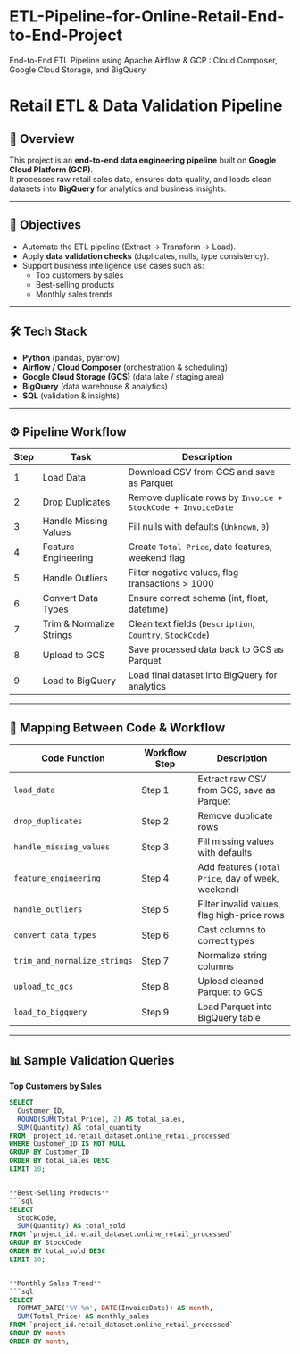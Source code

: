 # ETL-Pipeline-for-Online-Retail-End-to-End-Project
End-to-End ETL Pipeline using Apache Airflow &amp; GCP : Cloud Composer, Google Cloud Storage, and BigQuery

# Retail ETL & Data Validation Pipeline

## 📌 Overview
This project is an **end-to-end data engineering pipeline** built on **Google Cloud Platform (GCP)**.  
It processes raw retail sales data, ensures data quality, and loads clean datasets into **BigQuery** for analytics and business insights.

---

## 🎯 Objectives
- Automate the ETL pipeline (Extract → Transform → Load).
- Apply **data validation checks** (duplicates, nulls, type consistency).
- Support business intelligence use cases such as:
  - Top customers by sales
  - Best-selling products
  - Monthly sales trends

---

## 🛠 Tech Stack
- **Python** (pandas, pyarrow)
- **Airflow / Cloud Composer** (orchestration & scheduling)
- **Google Cloud Storage (GCS)** (data lake / staging area)
- **BigQuery** (data warehouse & analytics)
- **SQL** (validation & insights)

---

## ⚙️ Pipeline Workflow

| Step | Task | Description |
|------|------|-------------|
| 1 | Load Data | Download CSV from GCS and save as Parquet |
| 2 | Drop Duplicates | Remove duplicate rows by `Invoice + StockCode + InvoiceDate` |
| 3 | Handle Missing Values | Fill nulls with defaults (`Unknown`, `0`) |
| 4 | Feature Engineering | Create `Total Price`, date features, weekend flag |
| 5 | Handle Outliers | Filter negative values, flag transactions > 1000 |
| 6 | Convert Data Types | Ensure correct schema (int, float, datetime) |
| 7 | Trim & Normalize Strings | Clean text fields (`Description`, `Country`, `StockCode`) |
| 8 | Upload to GCS | Save processed data back to GCS as Parquet |
| 9 | Load to BigQuery | Load final dataset into BigQuery for analytics |

---

## 🔎 Mapping Between Code & Workflow

| Code Function | Workflow Step | Description |
|---------------|---------------|-------------|
| `load_data` | Step 1 | Extract raw CSV from GCS, save as Parquet |
| `drop_duplicates` | Step 2 | Remove duplicate rows |
| `handle_missing_values` | Step 3 | Fill missing values with defaults |
| `feature_engineering` | Step 4 | Add features (`Total Price`, day of week, weekend) |
| `handle_outliers` | Step 5 | Filter invalid values, flag high-price rows |
| `convert_data_types` | Step 6 | Cast columns to correct types |
| `trim_and_normalize_strings` | Step 7 | Normalize string columns |
| `upload_to_gcs` | Step 8 | Upload cleaned Parquet to GCS |
| `load_to_bigquery` | Step 9 | Load Parquet into BigQuery table |

---

## 📊 Sample Validation Queries

**Top Customers by Sales**
```sql
SELECT
  Customer_ID,
  ROUND(SUM(Total_Price), 2) AS total_sales,
  SUM(Quantity) AS total_quantity
FROM `project_id.retail_dataset.online_retail_processed`
WHERE Customer_ID IS NOT NULL
GROUP BY Customer_ID
ORDER BY total_sales DESC
LIMIT 10;


**Best-Selling Products**
```sql
SELECT 
  StockCode, 
  SUM(Quantity) AS total_sold
FROM `project_id.retail_dataset.online_retail_processed`
GROUP BY StockCode
ORDER BY total_sold DESC
LIMIT 10;


**Monthly Sales Trend**
```sql
SELECT 
  FORMAT_DATE('%Y-%m', DATE(InvoiceDate)) AS month,
  SUM(Total_Price) AS monthly_sales
FROM `project_id.retail_dataset.online_retail_processed`
GROUP BY month
ORDER BY month;
